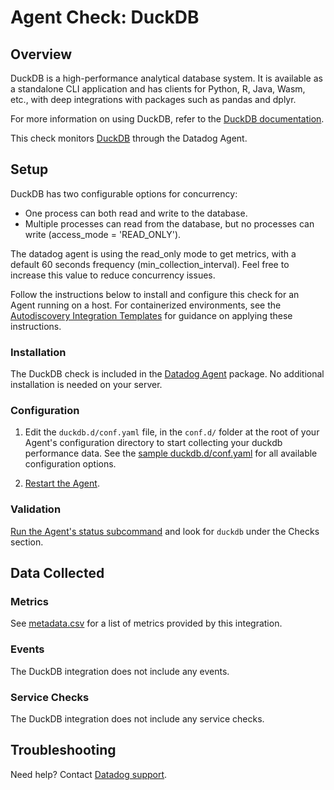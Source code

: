 # Agent Check: DuckDB

## Overview

DuckDB is a high-performance analytical database system. It is available as a standalone CLI application and has clients for Python, R, Java, Wasm, etc., with deep integrations with packages such as pandas and dplyr.

For more information on using DuckDB, refer to the [DuckDB documentation][9].

This check monitors [DuckDB][1] through the Datadog Agent. 

## Setup

DuckDB has two configurable options for concurrency:

- One process can both read and write to the database.
- Multiple processes can read from the database, but no processes can write (access_mode = 'READ_ONLY').

<div class="alert alert-warning">
The datadog agent is using the read_only mode to get metrics, with a default 60 seconds frequency (min_collection_interval). 
Feel free to increase this value to reduce concurrency issues.
</div>

Follow the instructions below to install and configure this check for an Agent running on a host. For containerized environments, see the [Autodiscovery Integration Templates][3] for guidance on applying these instructions.

### Installation

The DuckDB check is included in the [Datadog Agent][2] package.
No additional installation is needed on your server.

### Configuration

1. Edit the `duckdb.d/conf.yaml` file, in the `conf.d/` folder at the root of your Agent's configuration directory to start collecting your duckdb performance data. See the [sample duckdb.d/conf.yaml][4] for all available configuration options.

2. [Restart the Agent][5].

### Validation

[Run the Agent's status subcommand][6] and look for `duckdb` under the Checks section.

## Data Collected

### Metrics

See [metadata.csv][7] for a list of metrics provided by this integration.

### Events

The DuckDB integration does not include any events.

### Service Checks

The DuckDB integration does not include any service checks.

## Troubleshooting

Need help? Contact [Datadog support][8].


[1]: https://docs.datadoghq.com/integrations/duckdb/
[2]: https://app.datadoghq.com/account/settings/agent/latest
[3]: https://docs.datadoghq.com/agent/kubernetes/integrations/
[4]: https://github.com/DataDog/integrations-core/blob/master/duckdb/datadog_checks/duckdb/data/conf.yaml.example
[5]: https://docs.datadoghq.com/agent/guide/agent-commands/#start-stop-and-restart-the-agent
[6]: https://docs.datadoghq.com/agent/guide/agent-commands/#agent-status-and-information
[7]: https://github.com/DataDog/integrations-core/blob/master/duckdb/metadata.csv
[8]: https://docs.datadoghq.com/help/
[9]: https://duckdb.org/docs/
